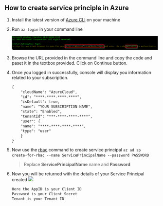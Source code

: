 ## How to create service principle in Azure

1. Install the latest version of [Azure CLI](https://docs.microsoft.com/en-us/cli/azure/install-azure-cli?view=azure-cli-latest) on your machine

1. Run ```az login``` in your command line

   <img src="Images\AzLogin.png" alt="iisconfigure"></img>

1. Browse the URL provided in the command line and copy the code and paset it in the textbox provided. Click on Continue button.

1. Once you logged in successfully, console will display you information related to your subscription.
    ```
    {
        "cloudName": "AzureCloud",
        "id": "****-****-****-****",
        "isDefault": true,
        "name": "YOUR SUBSCRIPTION NAME",
        "state": "Enabled",
        "tenantId": "***-****-****-****",
        "user": {
        "name": "****-****-****-****",
        "type": "user"
        }
    }
    ```

1. Now use the [rbac](https://docs.microsoft.com/en-us/azure/role-based-access-control/role-assignments-cli) command to create service principal 
```az ad sp create-for-rbac --name ServicePrincipalName --password PASSWORD```

    >Replace **ServicePrincipalName** name and **Password**

1. Now you will be returned with the details of your Service Principal created 
    <img src="Images\tenant.png">

    ``` 
    Here the AppID is your Client ID
    Password is your Client Secret
    Tenant is your Tenant ID
    ```
  